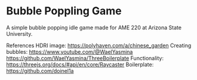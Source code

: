 # Bubble Poppling Game

A simple bubble popping idle game made for AME 220 at Arizona State University. 

References
HDRI image: https://polyhaven.com/a/chinese_garden 
Creating bubbles: https://www.youtube.com/@WaelYasmina https://github.com/WaelYasmina/ThreeBoilerplate 
Functionality: https://threejs.org/docs/#api/en/core/Raycaster 
Boilerplate: https://github.com/doinel1a 
